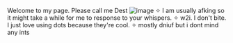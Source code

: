 Welcome to my page. Please call me Dest
![image](https://github.com/user-attachments/assets/5701df5d-9ef6-4387-b99f-afaefc73d7b5)
✧ I am usually afking so it might take a while for me to response to your whispers.
✧ w2i. I don't bite. I just love using dots because they're cool.
✧ mostly dniuf but i dont mind any ints 

<!--
**Destbedo/destbedo** is a ✨ _special_ ✨ repository because its `README.md` (this file) appears on your GitHub profile.

Here are some ideas to get you started:

- 🔭 I’m currently working on ...
- 🌱 I’m currently learning ...
- 👯 I’m looking to collaborate on ...
- 🤔 I’m looking for help with ...
- 💬 Ask me about ...
- 📫 How to reach me: ...
- 😄 Pronouns: ...
- ⚡ Fun fact: ...
-->
